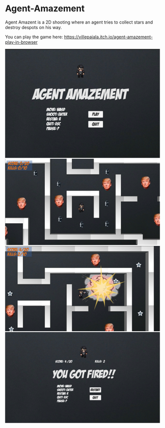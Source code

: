 # Agent-Amazement
Agent Amazent is a 2D shooting where an agent tries to collect stars and destroy despots on his way.

You can play the game here: https://villepajala.itch.io/agent-amazement-play-in-browser

![](Agent%20Amazement/Images/Agent%20Amazement.png)
![](Agent%20Amazement/Images/Agent%20Amazement2.png)
![](Agent%20Amazement/Images/Agent%20Amazement%203jpg.jpg)
![](Agent%20Amazement/Images/Agent%20Amazement%204.jpg)
